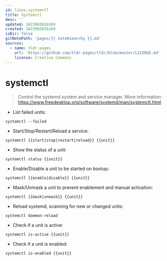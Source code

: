 ```yaml
---
id: linux.systemctl
title: Systemctl
desc: ''
updated: 1623965016169
created: 1623965016169
isDir: false
gitNotePath: 'pages/{{ noteHiearchy }}.md'
sources:
  - name: tldr-pages
    url: 'https://github.com/tldr-pages/tldr/blob/master/LICENSE.md'
    license: Creative Commons
---
```

# systemctl

> Control the systemd system and service manager.
> More information: <https://www.freedesktop.org/software/systemd/man/systemctl.html>.

- List failed units:

`systemctl --failed`

- Start/Stop/Restart/Reload a service:

`systemctl {{start|stop|restart|reload}} {{unit}}`

- Show the status of a unit:

`systemctl status {{unit}}`

- Enable/Disable a unit to be started on bootup:

`systemctl {{enable|disable}} {{unit}}`

- Mask/Unmask a unit to prevent enablement and manual activation:

`systemctl {{mask|unmask}} {{unit}}`

- Reload systemd, scanning for new or changed units:

`systemctl daemon-reload`

- Check if a unit is active:

`systemctl is-active {{unit}}`

- Check if a unit is enabled:

`systemctl is-enabled {{unit}}`

